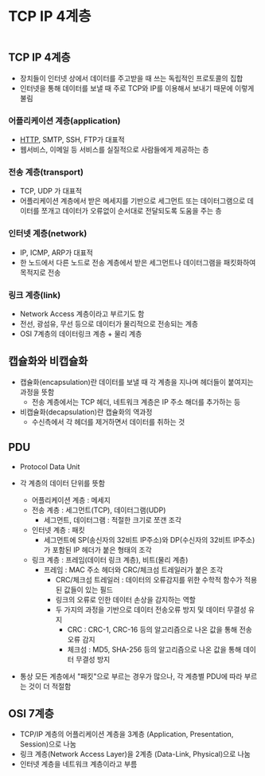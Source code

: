# TCP IP 4계층

```table-of-contents
```

##  TCP IP 4계층

- 장치들이 인터넷 상에서 데이터를 주고받을 때 쓰는 독립적인 프로토콜의 집합
- 인터넷을 통해 데이터를 보낼 때 주로 TCP와 IP를 이용해서 보내기 때문에 이렇게 불림


### 어플리케이션 계층(application)

- [HTTP](../Web/HTTP.md), SMTP, SSH, FTP가 대표적
- 웹서비스, 이메일 등 서비스를 실질적으로 사람들에게 제공하는 층


### 전송 계층(transport)

- TCP, UDP 가 대표적
- 어플리케이션 계층에서 받은 메세지를 기반으로 세그먼트 또는 데이터그램으로 데이터를 쪼개고 데이터가 오류없이 순서대로 전달되도록 도움을 주는 층


### 인터넷 계층(network)

- IP, ICMP, ARP가 대표적
- 한 노드에서 다른 노드로 전송 계층에서 받은 세그먼트나 데이터그램을 패킷화하여 목적지로 전송


### 링크 계층(link)

- Network Access 계층이라고 부르기도 함
- 전선, 광섬유, 무선 등으로 데이터가 물리적으로 전송되는 계층
- OSI 7계층의 데이터링크 계층 + 물리 계층


## 캡슐화와 비캡슐화

- 캡슐화(encapsulation)란 데이터를 보낼 때 각 계층을 지나며 헤더들이 붙여지는 과정을 뜻함
	- 전송 계층에서는 TCP 헤더, 네트워크 계층은 IP 주소 해더를 추가하는 등
- 비캡슐화(decapsulation)란 캡슐화의 역과정
	- 수신측에서 각 헤더를 제거하면서 데이터를 취하는 것


## PDU

- Protocol Data Unit
- 각 계층의 데이터 단위를 뜻함
	- 어플리케이션 계층 : 메세지
	- 전송 계층 : 세그먼트(TCP), 데이터그램(UDP)
		- 세그먼트, 데이터그램 : 적절한 크기로 쪼갠 조각
	- 인터넷 계층 : 패킷
		- 세그먼트에 SP(송신자의 32비트 IP주소)와 DP(수신자의 32비트 IP주소)가 포함된 IP 헤더가 붙은 형태의 조각
	- 링크 계층 : 프레임(데이터 링크 계층), 비트(물리 계층)
		- 프레임 : MAC 주소 헤더와 CRC/체크섬 트레일러가 붙은 조각
			- CRC/체크섬 트레일러 : 데이터의 오류감지를 위한 수학적 함수가 적용된 값들이 있는 필드
			- 링크의 오류로 인한 데이터 손상을 감지하는 역할
			- 두 가지의 과정을 기반으로 데이터 전송오류 방지 및 데이터 무결성 유지
				- CRC : CRC-1, CRC-16 등의 알고리즘으로 나온 값을 통해 전송 오류 감지
				- 체크섬 : MD5, SHA-256 등의 알고리즘으로 나온 값을 통해 데이터 무결성 방지

- 통상 모든 계층에서 "패킷"으로 부르는 경우가 많으나, 각 계층별 PDU에 따라 부르는 것이 더 적절함


## OSI 7계층

- TCP/IP 계층의 어플리케이션 계층을 3계층 (Application, Presentation, Session)으로 나눔
- 링크 계층(Network Access Layer)을 2계층 (Data-Link, Physical)으로 나눔
- 인터넷 계층을 네트워크 계층이라고 부름








